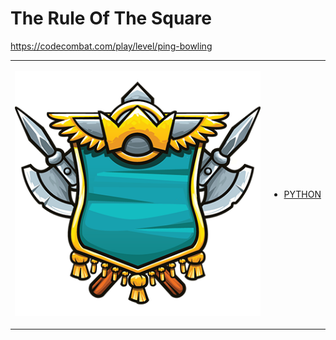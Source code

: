 # The Rule Of The Square

https://codecombat.com/play/level/ping-bowling
<table>
<tr>
<td>

![Hero Picture](hero.png?raw=true "Hero Picture")

</td>
<td>
<ul>
<li>

[PYTHON](PingBowling.py)

</li>
</td>
</tr>
<table>